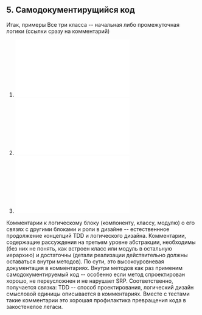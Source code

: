 ## 5. Самодокументирущийся код

Итак, примеры
Все три класса -- начальная либо промежуточная логики
(ссылки сразу на комментарий)
1. ![Класс множества точек](points1.py#L8)
2. ![Класс блоков постпроцессора](blocks.py#L10)
3. ![Класс приложения](kompas_base.py#6)

Комментарии к логическому блоку (компоненту, классу, модулю) о его связях с другими блоками и роли в дизайне -- естественнное продолжение концепций TDD и логического дизайна.
Комментарии, содержащие рассуждения на третьем уровне абстракции,  необходимы (без них не понять, как встроен класс или модуль в остальную иерархию) и достаточны (детали реализации действительно должны оставаться внутри методов). По сути, это высокоуровневая документация в комментариях. Внутри методов как раз применим самодокументируемый код -- особенно если метод спроектирован хорошо, не переусложнен и не нарушает SRP.
Соответственно, получается связка: TDD -- способ проектирования, логический дизайн смысловой единицы описывается в комментариях.
Вместе с тестами такие комментарии это хорошая профилактика превращения кода в закостенелое легаси.
